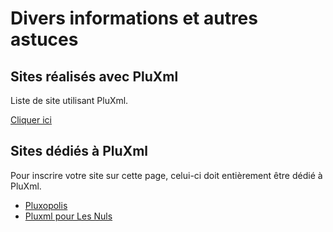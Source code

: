 # Divers informations et autres astuces

## Sites réalisés avec PluXml

Liste de site utilisant PluXml.

[Cliquer ici](sites-realises-avec-pluxml.md)

## Sites dédiés à PluXml

Pour inscrire votre site sur cette page, celui-ci doit entièrement être dédié à PluXml.

* [Pluxopolis](https://ressources.pluxopolis.net)
* [Pluxml pour Les Nuls](https://tuto-pluxml.reseauk.info/allarchive)

